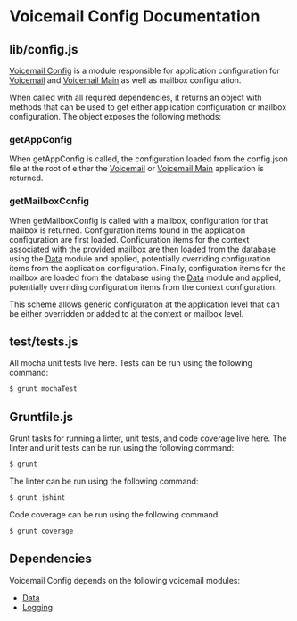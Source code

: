 # Voicemail Config Documentation

## lib/config.js

[Voicemail Config](https://github.com/asterisk/node-voicemail-config) is a module responsible for application configuration for [Voicemail](voicemail.md) and [Voicemail Main](voicemail-main.md) as well as mailbox configuration.

When called with all required dependencies, it returns an object with methods that can be used to get either application configuration or mailbox configuration. The object exposes the following methods:

### getAppConfig

When getAppConfig is called, the configuration loaded from the config.json file at the root of either the [Voicemail](voicemail.md) or [Voicemail Main](voicemail-main.md) application is returned.

### getMailboxConfig

When getMailboxConfig is called with a mailbox, configuration for that mailbox is returned. Configuration items found in the application configuration are first loaded. Configuration items for the context associated with the provided mailbox are then loaded from the database using the [Data](data.md) module and applied, potentially overriding configuration items from the application configuration. Finally, configuration items for the mailbox are loaded from the database using the [Data](data.md) module and applied, potentially overriding configuration items from the context configuration.

This scheme allows generic configuration at the application level that can be either overridden or added to at the context or mailbox level.

## test/tests.js

All mocha unit tests live here. Tests can be run using the following command:

```bash
$ grunt mochaTest
```

## Gruntfile.js

Grunt tasks for running a linter, unit tests, and code coverage live here. The linter and unit tests can be run using the following command:

```bash
$ grunt
```

The linter can be run using the following command:

```bash
$ grunt jshint
```

Code coverage can be run using the following command:

```bash
$ grunt coverage
```

## Dependencies

Voicemail Config depends on the following voicemail modules:

- [Data](data.md)
- [Logging](logging.md)
